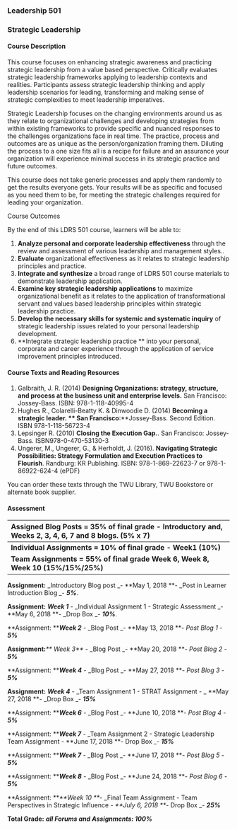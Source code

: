 
### Leadership 501

### Strategic Leadership

#### Course Description

This course focuses on enhancing strategic awareness and practicing strategic leadership from a value based perspective. Critically evaluates strategic leadership frameworks applying to leadership contexts and realities. Participants assess strategic leadership thinking and apply leadership scenarios for leading, transforming and making sense of strategic complexities to meet leadership imperatives.

Strategic Leadership focuses on the changing environments around us as they relate to organizational challenges and developing strategies from within existing frameworks to provide specific and nuanced responses to the challenges organizations face in real time. The practice, process and outcomes are as unique as the person/organization framing them. Diluting the process to a one size fits all is a recipe for failure and an assurance your organization will experience minimal success in its strategic practice and future outcomes.

This course does not take generic processes and apply them randomly to get the results everyone gets. Your results will be as specific and focused as you need them to be, for meeting the strategic challenges required for leading your organization.

Course Outcomes

By the end of this LDRS 501 course, learners will be able to:

1. **Analyze personal and corporate leadership effectiveness**
   through the review and assessment of various leadership and management styles..
2. **Evaluate**
   organizational effectiveness as it relates to strategic leadership principles and practice.
3. **Integrate and synthesize**
   a broad range of LDRS 501 course materials to demonstrate leadership application.
4. **Examine key strategic leadership applications**
   to maximize organizational benefit as it relates to the application of transformational servant and values based leadership principles within strategic leadership practice.
5. **Develop the necessary skills for systemic and systematic inquiry**
   of strategic leadership issues related to your personal leadership development.
6. **Integrate strategic leadership practice **
   into your personal, corporate and career experience through the application of service improvement principles introduced.

#### Course Texts and Reading Resources

1. Galbraith, J. R. \(2014\) **Designing Organizations: strategy, structure, and process at the business unit and enterprise levels.**
    San Francisco: Jossey-Bass. ISBN: 978-1-118-40995-4
2. Hughes R., Colarelli-Beatty K. & Dinwoodie D. \(2014\) **Becoming a strategic leader. ** San Francisco**:**Jossey-Bass. Second Edition. ISBN 978-1-118-56723-4
3. Lepsinger R. \(2010\) **Closing the Execution Gap.**. San Francisco: Jossey-Bass. ISBN978-0-470-53130-3
4. Ungerer, M., Ungerer, G., & Herholdt, J. \(2016\). **Navigating Strategic Possibilities: Strategy Formulation and Execution Practices to Flourish**. Randburg: KR Publishing. ISBN: 978-1-869-22623-7 or 978-1-86922-624-4 \(ePDF\)

You can order these texts through the TWU Library, TWU Bookstore or alternate book supplier.

#### Assessment

| **Assigned Blog Posts = 35% of final grade - Introductory and, Weeks 2, 3, 4, 6, 7 and 8 blogs. \(5% x 7\)** |
| :--- |
| **Individual Assignments = 10% of final grade - Week1 \(10%\)** |
| **Team Assignments = 55% of final grade Week 6, Week 8, Week 10 \(15%/15%/25%\)** |

**Assignment:** _Introductory Blog post _- **May 1, 2018 **- _Post in Learner Introduction Blog _- _**5%**_.

**Assignment:** _**Week 1**_ - _Individual Assignment 1 - Strategic Assessment _- **May 6, 2018 **- _Drop Box _- _**10%**_.

**Assignment: **_**Week 2**_ - _Blog Post _- **May 13, 2018 **- _Post Blog 1_ - _**5%**_

**Assignment:**_** Week 3**_ - _Blog Post _- **May 20, 2018 **- _Post Blog 2_ - _**5%**_

**Assignment: **_**Week 4**_ - _Blog Post _- **May 27, 2018 **- _Post Blog 3_ - _**5%**_

**Assignment:** _**Week 4**_ - _Team Assignment 1 - STRAT Assignment - _ **May 27, 2018 **- _Drop Box _- _**15%**_

**Assignment: **_**Week 6**_ - _Blog Post _- **June 10, 2018 **- _Post Blog 4_ - _**5%**_

**Assignment: **_**Week 7**_ - _Team Assignment 2 - Strategic Leadership Team Assignment - **June 17, 2018 **- Drop Box _- _**15%**_

**Assignment: **_**Week 7**_ - _Blog Post _- **June 17, 2018 **- _Post Blog 5_ - _**5%**_

**Assignment: **_**Week 8**_ - _Blog Post _- **June 24, 2018 **- _Post Blog 6_ - _**5%**_

**Assignment: **_**Week 10 **_- _Final Team Assignment - Team Perspectives in Strategic Influence _- **July 6, 2018 **-_ Drop Box _- _**25%**_

**Total Grade:** _**all Forums and Assignments: 100%**_
